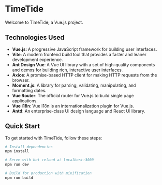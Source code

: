 # TimeTide

Welcome to TimeTide, a Vue.js project.

## Technologies Used

- **Vue.js**: A progressive JavaScript framework for building user interfaces.
- **Vite**: A modern frontend build tool that provides a faster and leaner development experience.
- **Ant Design Vue**: A Vue UI library with a set of high-quality components and demos for building rich, interactive user interfaces.
- **Axios**: A promise-based HTTP client for making HTTP requests from the browser.
- **Moment.js**: A library for parsing, validating, manipulating, and formatting dates.
- **Vue Router**: The official router for Vue.js to build single page applications.
- **Vue i18n**: Vue I18n is an internationalization plugin for Vue.js.
- **Antd**: An enterprise-class UI design language and React UI library.

## Quick Start

To get started with TimeTide, follow these steps:

```bash
# Install dependencies
npm install

# Serve with hot reload at localhost:3000
npm run dev

# Build for production with minification
npm run build
